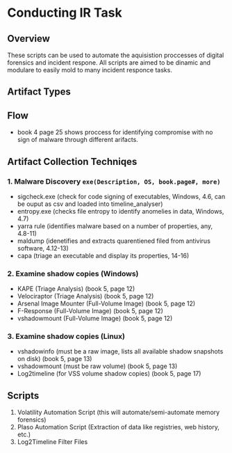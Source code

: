 # Conducting IR Task

## Overview
These scripts can be used to automate the aquisistion proccesses of digital forensics and incident respone.  All scripts are aimed to be dinamic and modulare to easily mold to many incident responce tasks.

## Artifact Types

## Flow
- book 4 page 25 shows proccess for identifying compromise with no sign of malware through different arifacts.

## Artifact Collection Techniqes

### 1. Malware Discovery `exe(Description, OS, book.page#, more)`
- sigcheck.exe (check for code signing of executables, Windows, 4.6, can be ouput as csv and loaded into timeline_analyser)
- entropy.exe (checks file entropy to identify anomelies in data, Windows, 4.7)
- yarra rule (identifies malware based on a number of properties, any, 4.8-11)
- maldump (idenetifies and extracts quarentiened filed from antivirus software, 4.12-13)
- capa (triage an executable and display its properties, 14-16)
  
### 2. Examine shadow copies (Windows)
- KAPE (Triage Analysis) (book 5, page 12)
- Velociraptor (Triage Analysis) (book 5, page 12)
- Arsenal Image Mounter (Full-Volume Image) (book 5, page 12)
- F-Response (Full-Volume Image) (book 5, page 12)
- vshadowmount (Full-Volume Image) (book 5, page 12)
  
### 3. Examine shadow copies (Linux)
- vshadowinfo (must be a raw image, lists all available shadow snapshots on disk) (book 5, page 13)
- vshadowmount (must be raw volume) (book 5, page 13)
- Log2timeline (for VSS volume shadow copies) (book 5, page 17)
  
## Scripts
1. Volatility Automation Script (this will automate/semi-automate memory forensics)
2. Plaso Automation Script (Extraction of data like registries, web history, etc.)
3. Log2Timeline Filter Files
